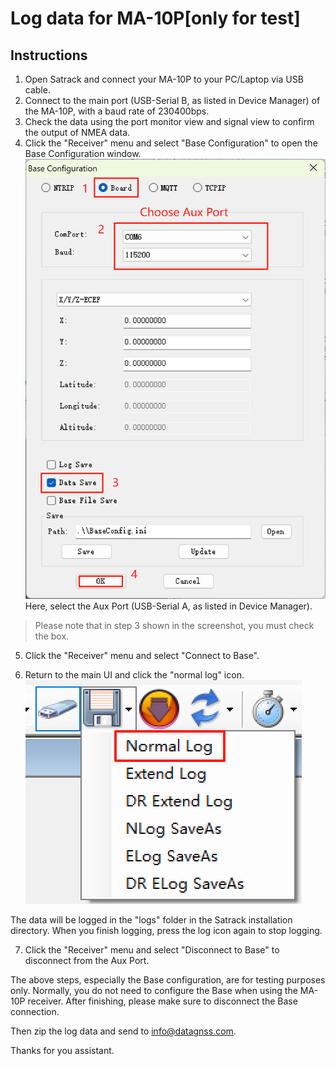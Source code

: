 # Log data for MA-10P[only for test]

## Instructions

1. Open Satrack and connect your MA-10P to your PC/Laptop via USB cable.
2. Connect to the main port (USB-Serial B, as listed in Device Manager) of the MA-10P, with a baud rate of 230400bps.
3. Check the data using the port monitor view and signal view to confirm the output of NMEA data.
4. Click the "Receiver" menu and select "Base Configuration" to open the Base Configuration window.
![Base Config](../../../images/ppp/satrack-receiver-base-config-2.png)
Here, select the Aux Port (USB-Serial A, as listed in Device Manager).
> Please note that in step 3 shown in the screenshot, you must check the box.

5. Click the "Receiver" menu and select "Connect to Base".

6. Return to the main UI and click the "normal log" icon.
![normal log](../../../images/ppp/satrack-normal-log.png)

The data will be logged in the "logs" folder in the Satrack installation directory.
When you finish logging, press the log icon again to stop logging.

7. Click the "Receiver" menu and select "Disconnect to Base" to disconnect from the Aux Port.

The above steps, especially the Base configuration, are for testing purposes only. Normally, you do not need to configure the Base when using the MA-10P receiver. After finishing, please make sure to disconnect the Base connection.

Then zip the log data and send to info@datagnss.com.

Thanks for you assistant.